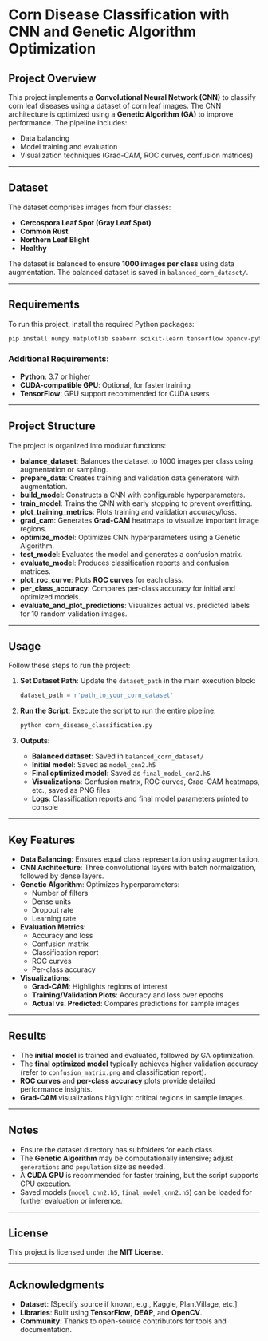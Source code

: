 # Corn Disease Classification with CNN and Genetic Algorithm Optimization

## Project Overview
This project implements a **Convolutional Neural Network (CNN)** to classify corn leaf diseases using a dataset of corn leaf images. The CNN architecture is optimized using a **Genetic Algorithm (GA)** to improve performance. The pipeline includes:

- Data balancing
- Model training and evaluation
- Visualization techniques (Grad-CAM, ROC curves, confusion matrices)

---

## Dataset
The dataset comprises images from four classes:
- **Cercospora Leaf Spot (Gray Leaf Spot)**
- **Common Rust**
- **Northern Leaf Blight**
- **Healthy**

The dataset is balanced to ensure **1000 images per class** using data augmentation. The balanced dataset is saved in `balanced_corn_dataset/`.

---

## Requirements
To run this project, install the required Python packages:

```bash
pip install numpy matplotlib seaborn scikit-learn tensorflow opencv-python deap
```

### Additional Requirements:
- **Python**: 3.7 or higher
- **CUDA-compatible GPU**: Optional, for faster training
- **TensorFlow**: GPU support recommended for CUDA users

---

## Project Structure
The project is organized into modular functions:

- **balance_dataset**: Balances the dataset to 1000 images per class using augmentation or sampling.
- **prepare_data**: Creates training and validation data generators with augmentation.
- **build_model**: Constructs a CNN with configurable hyperparameters.
- **train_model**: Trains the CNN with early stopping to prevent overfitting.
- **plot_training_metrics**: Plots training and validation accuracy/loss.
- **grad_cam**: Generates **Grad-CAM** heatmaps to visualize important image regions.
- **optimize_model**: Optimizes CNN hyperparameters using a Genetic Algorithm.
- **test_model**: Evaluates the model and generates a confusion matrix.
- **evaluate_model**: Produces classification reports and confusion matrices.
- **plot_roc_curve**: Plots **ROC curves** for each class.
- **per_class_accuracy**: Compares per-class accuracy for initial and optimized models.
- **evaluate_and_plot_predictions**: Visualizes actual vs. predicted labels for 10 random validation images.

---

## Usage
Follow these steps to run the project:

1. **Set Dataset Path**:
   Update the `dataset_path` in the main execution block:
   ```python
   dataset_path = r'path_to_your_corn_dataset'
   ```

2. **Run the Script**:
   Execute the script to run the entire pipeline:
   ```bash
   python corn_disease_classification.py
   ```

3. **Outputs**:
   - **Balanced dataset**: Saved in `balanced_corn_dataset/`
   - **Initial model**: Saved as `model_cnn2.h5`
   - **Final optimized model**: Saved as `final_model_cnn2.h5`
   - **Visualizations**: Confusion matrix, ROC curves, Grad-CAM heatmaps, etc., saved as PNG files
   - **Logs**: Classification reports and final model parameters printed to console

---

## Key Features
- **Data Balancing**: Ensures equal class representation using augmentation.
- **CNN Architecture**: Three convolutional layers with batch normalization, followed by dense layers.
- **Genetic Algorithm**: Optimizes hyperparameters:
  - Number of filters
  - Dense units
  - Dropout rate
  - Learning rate
- **Evaluation Metrics**:
  - Accuracy and loss
  - Confusion matrix
  - Classification report
  - ROC curves
  - Per-class accuracy
- **Visualizations**:
  - **Grad-CAM**: Highlights regions of interest
  - **Training/Validation Plots**: Accuracy and loss over epochs
  - **Actual vs. Predicted**: Compares predictions for sample images

---

## Results
- The **initial model** is trained and evaluated, followed by GA optimization.
- The **final optimized model** typically achieves higher validation accuracy (refer to `confusion_matrix.png` and classification report).
- **ROC curves** and **per-class accuracy** plots provide detailed performance insights.
- **Grad-CAM** visualizations highlight critical regions in sample images.

---

## Notes
- Ensure the dataset directory has subfolders for each class.
- The **Genetic Algorithm** may be computationally intensive; adjust `generations` and `population` size as needed.
- A **CUDA GPU** is recommended for faster training, but the script supports CPU execution.
- Saved models (`model_cnn2.h5`, `final_model_cnn2.h5`) can be loaded for further evaluation or inference.

---

## License
This project is licensed under the **MIT License**.

---

## Acknowledgments
- **Dataset**: [Specify source if known, e.g., Kaggle, PlantVillage, etc.]
- **Libraries**: Built using **TensorFlow**, **DEAP**, and **OpenCV**.
- **Community**: Thanks to open-source contributors for tools and documentation.
